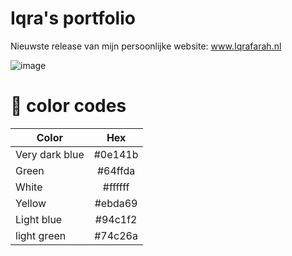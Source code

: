 # Iqra's portfolio
Nieuwste release van mijn persoonlijke website: www.Iqrafarah.nl

![image](https://user-images.githubusercontent.com/69724530/163166541-9c4a844d-cde7-4c64-80f5-f58e7d96bd1d.png)

# 🎨 color codes
| Color         | Hex      |
| ------------- | :------: | 
| Very dark blue| #0e141b  |
| Green         | #64ffda  | 
| White         | #ffffff  | 
| Yellow        | #ebda69  | 
| Light blue    | #94c1f2  | 
| light green   | #74c26a  | 


